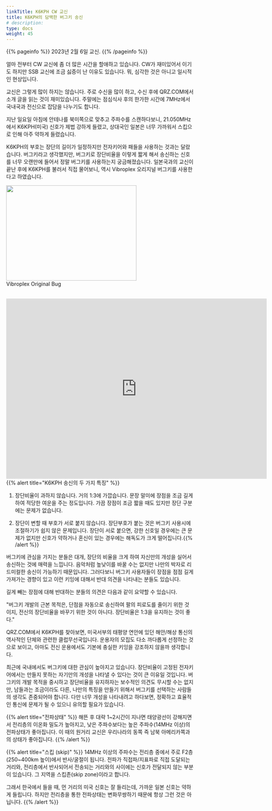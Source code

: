 ```yaml
---
linkTitle: K6KPH CW 교신
title: K6KPH의 담백한 버그키 송신
# description:
type: docs
weight: 45
---
```


{{% pageinfo %}}
2023년 2월 6일 교신.
{{% /pageinfo %}}

얼마 전부터 CW 교신에 좀 더 많은 시간을 할애하고 있습니다. CW가 재미있어서 이기도 하지만 SSB 교신에 조금 싫증이 난 이유도 있습니다. 뭐, 심각한 것은 아니고 일시적인 현상입니다.

​교신은 그렇게 많이 하지는 않습니다. 주로 수신을 많이 하고, 수신 후에 QRZ.COM에서 소개 글을 읽는 것이 재미있습니다. 주말에는 점심식사 후의 한가한 시간에 7MHz에서 국내국과 전신으로 잡담을 나누기도 합니다.

지난 일요일 아침에 안테나를 북미쪽으로 맞추고 주파수를 스캔하다보니, 21.050MHz에서 K6KPH(미국) 신호가 제법 강하게 들렸고, 상대국인 일본은 너무 가까워서 스킵으로 인해 아주 약하게 들렸습니다.

 

K6KPH의 부호는 장단의 길이가 일정하지만 전자키어와 패들을 사용하는 것과는 달랐습니다. 버그키라고 생각했지만, 버그키로 장단비율을 이렇게 짧게 해서 송신하는 신호를 너무 오랜만에 들어서 정말 버그키를 사용하는지 궁금해졌습니다. 일본국과의 교신이 끝난 후에 K6KPH를 불러서 직접 물어보니, 역시 Vibroplex 오리지널 버그키를 사용한다고 하였습니다.

<img src="/recording/img/vibroplex.jpeg" style="width:350px;height:256"><br>
Vibroplex Original Bug
<br>
<br>
<iframe src="https://play-tv.kakao.com/embed/player/cliplink/435595538?service=daum_tistory" width="700" height="484" frameborder="0" allowfullscreen="true"></iframe>
<br>
{{% alert title="K6KPH 송신의 두 가지 특징" %}}

1. 장단비율이 과하지 않습니다. 거의 1:3에 가깝습니다. 문장 말미에 장점을 조금 길게하여 적당한 여운을 주는 정도입니다. 가끔 장점이 조금 짧을 때도 있지만 장단 구분에는 문제가 없습니다.

2. 장단이 변할 때 부호가 서로 붙지 않습니다. 장단부호가 붙는 것은 버그키 사용시에 조절하기가 쉽지 않은 문제입니다. 장단이 서로 붙으면, 강한 신호일 경우에는 큰 문제가 없지만 신호가 약하거나 혼신이 있는 경우에는 해독도가 크게 떨어집니다.{{% /alert %}}

버그키에 관심을 가지는 분들은 대개, 장단의 비율을 크게 하여 자신만의 개성을 실어서 송신하는 것에 매력을 느낍니다. 음악처럼 높낮이를 바꿀 수는 없지만 나만의 박자로 리드미컬한 송신이 가능하기 때문입니다. 그러다보니 버그키 사용자들이 장점을 점점 길게 가져가는 경향이 있고 이런 키잉에 대해서 반대 의견을 나타내는 분들도 있습니다.

길게 빼는 장점에 대해 반대하는 분들의 의견은 다음과 같이 요약할 수 있습니다.

"버그키 개발의 근본 목적은, 단점을 자동으로 송신하여 팔의 피로도를 줄이기 위한 것이지, 전신의 장단비율을 바꾸기 위한 것이 아니다. 장단비율은 1:3을 유지하는 것이 좋다."

QRZ.COM에서 K6KPH를 찾아보면, 미국서부의 태평양 연안에 있던 해안/해상 통신의 역사적인 단체와 관련한 클럽무선국입니다. 운용자의 모집도 다소 까다롭게 선정하는 것으로 보이고, 아마도 전신 운용에서도 기본에 충실한 키잉을 강조하지 않을까 생각합니다.

최근에 국내에서도 버그키에 대한 관심이 높아지고 있습니다. 장단비율이 고정된 전자키어에서는 만들지 못하는 자기만의 개성을 나타낼 수 있다는 것이 큰 이유일 것입니다. 버그키의 개발 목적을 중시하고 장단비율을 유지하자는 보수적인 의견도 무시할 수는 없지만, 남들과는 조금이라도 다른, 나만의 특징을 만들기 위해서 버그키를 선택하는 사람들의 생각도 존중되어야 합니다. 다만 너무 개성을 나타내려고 하다보면, 정확하고 효율적인 통신에 문제가 될 수 있으니 유의할 필요가 있습니다.

{{% alert title="전파상태" %}}
해뜬 후 대략 1~2시간이 지나면 태양광선이 강해지면서 전리층의 이온화 밀도가 높아지고, 낮은 주파수보다는 높은 주파수(14MHz 이상)의 전파상태가 좋아집니다. 이 때의 원거리 교신은 우리나라의 동쪽 즉 남북 아메리카쪽과의 상태가 좋아집니다.
{{% /alert %}}

{{% alert title="스킵 (skip)" %}}
14MHz 이상의 주파수는 전리층 중에서 주로 F2층(250~400km 높이)에서 반사/굴절이 됩니다. 전파가 직접파/지표파로 직접 도달되는 거리와, 전리층에서 반사되어서 전송되는 거리와의 사이에는 신호가 전달되지 않는 부분이 있습니다. 그 지역을 스킵존(skip zone)이라고 합니다.

그래서 한국에서 들을 때, 먼 거리의 미국 신호는 잘 들리는데, 가까운 일본 신호는 약하게 들립니다. 하지만 전리층을 통한 전파상태는 변화무쌍하기 때문에 항상 그런 것은 아닙니다.
{{% /alert %}}

